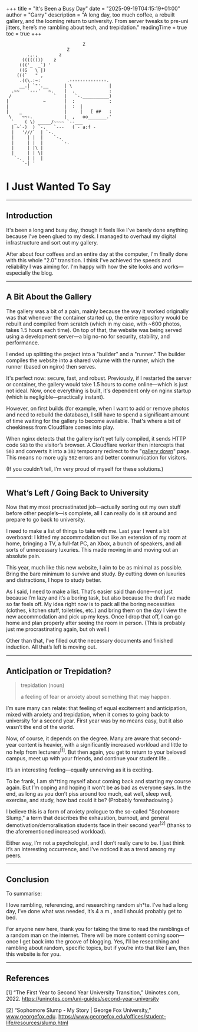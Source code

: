 +++
title = "It's Been a Busy Day"
date = "2025-09-19T04:15:19+01:00"
author = "Garry"
description = "A long day, too much coffee, a rebuilt gallery, and the looming return to university. From server tweaks to pre-uni jitters, here’s me rambling about tech, and trepidation."
readingTime = true
toc = true
+++

```
                             Z
                       Z
        .,.,        z
      (((((())    z
     ((('_  _`) '
     ((G   \ |)
    (((`   " ,
     .((\.:~:          .--------------.
     __.| `"'.__      | \              |
  .~~   `---'   ~.    |  .             :
 /                `   |   `-.__________)
|             ~       |  :             :
|                     |  :  |
|    _                |     |   [ ##   :
 \    ~~-.            |  ,   oo_______.'
  `_   ( \) _____/~~~~ `--___
  | ~`-)  ) `-.   `---   ( - a:f -
  |   '///`  | `-.
  |     | |  |    `-.
  |     | |  |       `-.
  |     | |\ |
  |     | | \|
   `-.  | |  |
      `-| '
```

# I Just Wanted To Say

---

## Introduction

It's been a long and busy day, though it feels like I've barely done anything because I've been glued to my desk. I managed to overhaul my digital infrastructure and sort out my gallery.

After about four coffees and an entire day at the computer, I'm finally done with this whole "2.0" transition. I think I've achieved the speeds and reliability I was aiming for. I'm happy with how the site looks and works—especially the blog.

---

## A Bit About the Gallery

The gallery was a bit of a pain, mainly because the way it worked originally was that whenever the container started up, the entire repository would be rebuilt and compiled from scratch (which in my case, with ~600 photos, takes 1.5 hours each time). On top of that, the website was being served using a development server—a big no-no for security, stability, and performance.

I ended up splitting the project into a "builder" and a "runner." The builder compiles the website into a shared volume with the runner, which the runner (based on nginx) then serves.

It's perfect now: secure, fast, and robust. Previously, if I restarted the server or container, the gallery would take 1.5 hours to come online—which is just not ideal. Now, once everything is built, it's dependent only on nginx startup (which is negligible—practically instant).

However, on first builds (for example, when I want to add or remove photos and need to rebuild the database), I still have to spend a significant amount of time waiting for the gallery to become available. That's where a bit of cheekiness from Cloudflare comes into play.

When nginx detects that the gallery isn’t yet fully compiled, it sends HTTP code `503` to the visitor’s browser. A Cloudflare worker then intercepts that `503` and converts it into a `302` temporary redirect to the "[gallery down](/gallery-down)" page. This means no more ugly `502` errors and better communication for visitors.

(If you couldn’t tell, I’m very proud of myself for these solutions.)

---

## What’s Left / Going Back to University

Now that my most procrastinated job—actually sorting out my own stuff before other people’s—is complete, all I can really do is sit around and prepare to go back to university.

I need to make a list of things to take with me. Last year I went a bit overboard: I kitted my accommodation out like an extension of my room at home, bringing a TV, a full-fat PC, an Xbox, a bunch of speakers, and all sorts of unnecessary luxuries. This made moving in and moving out an absolute pain.

This year, much like this new website, I aim to be as minimal as possible. Bring the bare minimum to survive and study. By cutting down on luxuries and distractions, I hope to study better.

As I said, I need to make a list. That’s easier said than done—not just because I’m lazy and it’s a boring task, but also because the draft I’ve made so far feels off. My idea right now is to pack all the boring necessities (clothes, kitchen stuff, toiletries, etc.) and bring them on the day I view the new accommodation and pick up my keys. Once I drop that off, I can go home and plan properly after seeing the room in person. (This is probably just me procrastinating again, but oh well.)

Other than that, I’ve filled out the necessary documents and finished induction. All that’s left is moving out.

---

## Anticipation or Trepidation?

> trepidation (noun)
>
> a feeling of fear or anxiety about something that may happen.

I’m sure many can relate: that feeling of equal excitement and anticipation, mixed with anxiety and trepidation, when it comes to going back to university for a second year. First year was by no means easy, but it also wasn’t the end of the world.

Now, of course, it depends on the degree. Many are aware that second-year content is heavier, with a significantly increased workload and little to no help from lecturers<sup>[1]</sup>. But then again, you get to return to your beloved campus, meet up with your friends, and continue your student life...

It’s an interesting feeling—equally unnerving as it is exciting.

To be frank, I am sh\*tting myself about coming back and starting my course again. But I’m coping and hoping it won’t be as bad as everyone says. In the end, as long as you don’t piss around too much, eat well, sleep well, exercise, and study, how bad could it be? (Probably foreshadowing.)

I believe this is a form of anxiety prologue to the so-called "Sophomore Slump," a term that describes the exhaustion, burnout, and general demotivation/demoralisation students face in their second year<sup>[2]</sup> (thanks to the aforementioned increased workload).

Either way, I’m not a psychologist, and I don’t really care to be. I just think it’s an interesting occurrence, and I’ve noticed it as a trend among my peers.

---

## Conclusion

To summarise:

I love rambling, referencing, and researching random sh\*te. I’ve had a long day, I’ve done what was needed, it’s 4 a.m., and I should probably get to bed.

For anyone new here, thank you for taking the time to read the ramblings of a random man on the internet. There will be more content coming soon—once I get back into the groove of blogging. Yes, I’ll be researching and rambling about random, specific topics, but if you’re into that like I am, then this website is for you.

---

## References

[1] “The First Year to Second Year University Transition,” Uninotes.com, 2022. https://uninotes.com/uni-guides/second-year-university

[2] “Sophomore Slump - My Story | George Fox University,” www.georgefox.edu. https://www.georgefox.edu/offices/student-life/resources/slump.html

